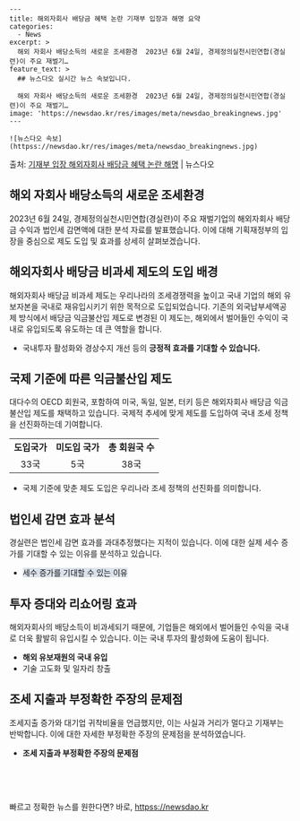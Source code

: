     ---
    title: 해외자회사 배당금 혜택 논란 기재부 입장과 해명 요약
    categories:
      - News
    excerpt: >
      해외 자회사 배당소득의 새로운 조세환경  2023년 6월 24일, 경제정의실천시민연합(경실련)이 주요 재벌기…
    feature_text: >
      ## 뉴스다오 실시간 뉴스 속보입니다.
    
      해외 자회사 배당소득의 새로운 조세환경  2023년 6월 24일, 경제정의실천시민연합(경실련)이 주요 재벌기…
    image: 'https://newsdao.kr/res/images/meta/newsdao_breakingnews.jpg'
    ---
    
    ![뉴스다오 속보](httpss://newsdao.kr/res/images/meta/newsdao_breakingnews.jpg)

<p>출처: <a href="httpss://newsdao.kr/4430" rel="dofollow">기재부 입장 해외자회사 배당금 혜택 논란 해명</a> | 뉴스다오</p>

<h2 data-ke-size="size26">해외 자회사 배당소득의 새로운 조세환경</h2>
<p data-ke-size="size16">2023년 6월 24일, 경제정의실천시민연합(경실련)이 주요 재벌기업의 해외자회사 배당금 수익과 법인세 감면액에 대한 분석 자료를 발표했습니다. 이에 대해 기획재정부의 입장을 중심으로 제도 도입 및 효과를 상세히 살펴보겠습니다.</p>

<h2 data-ke-size="size24">해외자회사 배당금 비과세 제도의 도입 배경</h2>
<p data-ke-size="size16">해외자회사 배당금 비과세 제도는 우리나라의 조세경쟁력을 높이고 국내 기업의 해외 유보자본을 국내로 재유입시키기 위한 목적으로 도입되었습니다. 기존의 외국납부세액공제 방식에서 배당금 익금불산입 제도로 변경된 이 제도는, 해외에서 벌어들인 수익이 국내로 유입되도록 유도하는 데 큰 역할을 합니다.</p>
<ul>
  <li>국내투자 활성화와 경상수지 개선 등의 <b>긍정적 효과를 기대할 수 있습니다.</b></li>
</ul>

<h2 data-ke-size="size24">국제 기준에 따른 익금불산입 제도</h2>
<p data-ke-size="size16">대다수의 OECD 회원국, 포함하여 미국, 독일, 일본, 터키 등은 해외자회사 배당금 익금불산입 제도를 채택하고 있습니다. 국제적 추세에 맞게 제도를 도입하여 국내 조세 정책을 선진화하는데 기여합니다.</p>
<table>
  <tr>
    <td style="text-align: center; height: 17px;"><b>도입국가</b></td>
    <td style="text-align: center; height: 17px;"><b>미도입 국가</b></td>
    <td style="text-align: center; height: 17px;"><b>총 회원국 수</b></td>
  </tr>
  <tr>
    <td style="text-align: center; height: 17px;">33국</td>
    <td style="text-align: center; height: 17px;">5국</td>
    <td style="text-align: center; height: 17px;">38국</td>
  </tr>
</table>
<ul>
  <li>국제 기준에 맞춘 제도 도입은 우리나라 조세 정책의 선진화를 의미합니다.</li>
</ul>

<h2 data-ke-size="size24">법인세 감면 효과 분석</h2>
<p data-ke-size="size16">경실련은 법인세 감면 효과를 과대추정했다는 지적이 있습니다. 이에 대한 실제 세수 증가를 기대할 수 있는 이유를 분석하고 있습니다.</p>
<ul>
  <li><span style="background-color: #21538527;">세수 증가를 기대할 수 있는 이유</span></li>
</ul>

<h2 data-ke-size="size24">투자 증대와 리쇼어링 효과</h2>
<p data-ke-size="size16">해외자회사의 배당소득이 비과세되기 때문에, 기업들은 해외에서 벌어들인 수익을 국내로 더욱 활발히 유입시킬 수 있습니다. 이는 국내 투자의 활성화에 도움이 됩니다.</p>
<ul>
  <li><b>해외 유보재원의 국내 유입</b></li>
  <li>기술 고도화 및 일자리 창출</li>
</ul>

<h2 data-ke-size="size24">조세 지출과 부정확한 주장의 문제점</h2>
<p data-ke-size="size16">조세지출 증가와 대기업 귀착비율을 언급했지만, 이는 사실과 거리가 멀다고 기재부는 반박합니다. 이에 대한 자세한 부정확한 주장의 문제점을 분석하였습니다.</p>
<ul>
  <li><b>조세 지출과 부정확한 주장의 문제점</b></li>
</ul>

<p data-ke-size="size16">&nbsp;</p>
<p data-ke-size="size16">&nbsp;</p> 

빠르고 정확한 뉴스를 원한다면? 바로, <a href="httpss://newsdao.kr" rel="dofollow">httpss://newsdao.kr</a>


    